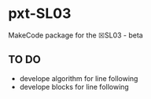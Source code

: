 # pxt-SL03
MakeCode package for the ☒SL03 - beta


## TO DO
* develope algorithm for line following
* develope blocks for line following
